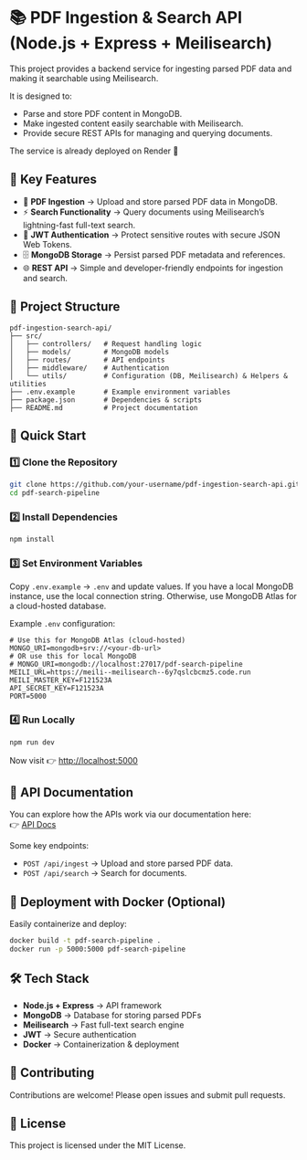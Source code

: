 # 📚 PDF Ingestion & Search API (Node.js + Express + Meilisearch)

This project provides a backend service for ingesting parsed PDF data and making it searchable using Meilisearch.

It is designed to:

- Parse and store PDF content in MongoDB.
- Make ingested content easily searchable with Meilisearch.
- Provide secure REST APIs for managing and querying documents.

The service is already deployed on Render 🚀

## 🔑 Key Features

- 📄 **PDF Ingestion** → Upload and store parsed PDF data in MongoDB.
- ⚡ **Search Functionality** → Query documents using Meilisearch’s lightning-fast full-text search.
- 🔐 **JWT Authentication** → Protect sensitive routes with secure JSON Web Tokens.
- 🗄️ **MongoDB Storage** → Persist parsed PDF metadata and references.
- 🌐 **REST API** → Simple and developer-friendly endpoints for ingestion and search.

## 📂 Project Structure

```
pdf-ingestion-search-api/
├── src/ 
│   ├── controllers/   # Request handling logic
│   ├── models/        # MongoDB models
│   ├── routes/        # API endpoints
│   ├── middleware/    # Authentication
│   └── utils/         # Configuration (DB, Meilisearch) & Helpers & utilities
├── .env.example       # Example environment variables
├── package.json       # Dependencies & scripts
├── README.md          # Project documentation
```

## 🚀 Quick Start

### 1️⃣ Clone the Repository
```bash
git clone https://github.com/your-username/pdf-ingestion-search-api.git
cd pdf-search-pipeline
```

### 2️⃣ Install Dependencies
```bash
npm install
```

### 3️⃣ Set Environment Variables

Copy `.env.example` → `.env` and update values. If you have a local MongoDB instance, use the local connection string. Otherwise, use MongoDB Atlas for a cloud-hosted database.

Example `.env` configuration:

```
# Use this for MongoDB Atlas (cloud-hosted)
MONGO_URI=mongodb+srv://<your-db-url>
# OR use this for local MongoDB
# MONGO_URI=mongodb://localhost:27017/pdf-search-pipeline
MEILI_URL=https://meili--meilisearch--6y7qslcbcmz5.code.run
MEILI_MASTER_KEY=F121523A
API_SECRET_KEY=F121523A
PORT=5000
```

### 4️⃣ Run Locally
```bash
npm run dev
```

Now visit 👉 [http://localhost:5000](http://localhost:5000)

## 📖 API Documentation

You can explore how the APIs work via our documentation here:  
👉 [API Docs](http://localhost:5000/api)

Some key endpoints:

- `POST /api/ingest` → Upload and store parsed PDF data.
- `POST /api/search` → Search for documents.

## 🐳 Deployment with Docker (Optional)

Easily containerize and deploy:

```bash
docker build -t pdf-search-pipeline .
docker run -p 5000:5000 pdf-search-pipeline
```

## 🛠️ Tech Stack

- **Node.js + Express** → API framework
- **MongoDB** → Database for storing parsed PDFs
- **Meilisearch** → Fast full-text search engine
- **JWT** → Secure authentication
- **Docker** → Containerization & deployment

## 🤝 Contributing

Contributions are welcome! Please open issues and submit pull requests.

## 📜 License

This project is licensed under the MIT License.
